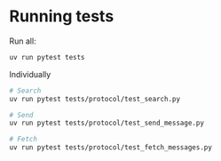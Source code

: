 # Running tests

Run all:
```bash
uv run pytest tests
```

Individually
```bash
# Search
uv run pytest tests/protocol/test_search.py   

# Send 
uv run pytest tests/protocol/test_send_message.py 

# Fetch
uv run pytest tests/protocol/test_fetch_messages.py 
```